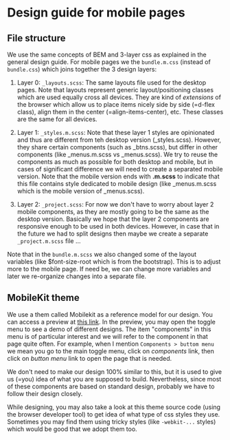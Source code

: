 
Design guide for mobile pages
=================================

File structure
--------------------
We use the same concepts of BEM and 3-layer css as explained in the general design guide. For mobile pages we the `bundle.m.css` (instead of `bundle.css`) which joins together the 3 design layers:

1. Layer 0: `_layouts.scss`: The same layouts file used for the desktop pages. Note that layouts represent generic layout/positioning classes which are used equally cross all devices. They are kind of *extensions* of the browser which allow us to place items nicely side by side (=d-flex class), align them in the center (=align-items-center), etc. These classes are the same for all devices.
   
2. Layer 1: `_styles.m.scss`: Note that these layer 1 styles are opinionated and thus are different from teh desktop version (_styles.scss). However, they share certain components (such as _btns.scss), but differ in other components (like _menus.m.scss vs _menus.scss). We try to reuse the components as much as possible for both desktop and mobile, but in cases of significant difference we will need to create a separated mobile version. Note that the mobile version ends with **.m.scss** to indicate that this file contains style dedicated to mobile design (like _menus.m.scss which is the mobile version of _menus.scss). 

3. Layer 2: `_project.scss`: For now we don't have to worry about layer 2 mobile components, as they are mostly going to be the same as the desktop version. Basically we hope that the layer 2 components are responsive enough to be used in both devices. However, in case that in the future we had to split designs then maybe we create a separate `_project.m.scss` file ...

Note that in the `bundle.m.scss` we also changed some of the layout variables (like $font-size-root which is from the bootstrap). This is to adjust more to the mobile page. If need be, we can change more variables and later we re-organize changes into a separate file.  

MobileKit theme
---------------------
We use a them called Mobilekit as a reference model for our design. You can access a preview at [this link](https://mobilekit.bragherstudio.com/). In the preview, you may open the toggle menu to see a demo of different designs. The item "components" in this menu is of particular interest and we will refer to the component in that page quite often. For example, when I mention `Components > buttom menu` we mean you go to the main toggle menu, click on *components* link, then click on *button menu* link to open the page that is needed. 

We don't need to make our design 100% similar to this, but it is used to give us (=you) idea of what you are supposed to build. Nevertheless, since most of these components are based on standard design, probably we have to follow their design closely.

While designing, you may also take a look at this theme source code (using the browser developer tool) to get idea of what type of css styles they use. Sometimes you may find them using tricky styles (like `-webkit-...` styles) which would be good that we adopt them too.


